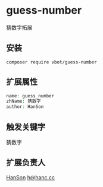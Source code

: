 # guess-number
猜数字拓展

## 安装

```
composer require vbot/guess-number
```

## 扩展属性

```php
name: guess_number
zhName: 猜数字
author: HanSon
```

## 触发关键字

猜数字

## 扩展负责人

[HanSon](https://github.com/HanSon)
h@hanc.cc
